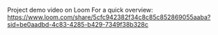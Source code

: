 Project demo video on Loom For a quick overview:
https://www.loom.com/share/5cfc942382f34c8c85c852869055aaba?sid=be0aadbd-4c83-4285-b429-7349f38b328c

